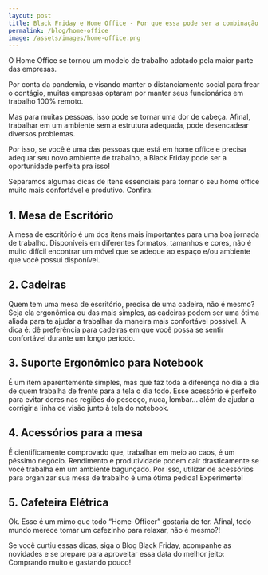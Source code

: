 ```yaml
---
layout: post
title: Black Friday e Home Office - Por que essa pode ser a combinação perfeita
permalink: /blog/home-office
image: /assets/images/home-office.png
---
```


O Home Office se tornou um modelo de trabalho adotado pela maior parte das empresas.

Por conta da pandemia, e visando manter o distanciamento social para frear o contágio, muitas empresas optaram por manter seus funcionários em trabalho 100% remoto.

Mas para muitas pessoas, isso pode se tornar uma dor de cabeça.
Afinal, trabalhar em um ambiente sem a estrutura adequada, pode desencadear diversos problemas.

Por isso, se você é uma das pessoas que está em home office e precisa adequar seu novo ambiente de trabalho, a Black Friday pode ser a oportunidade perfeita pra isso!

Separamos algumas dicas de itens essenciais para tornar o seu home office muito mais confortável e produtivo.
Confira:
## 1. Mesa de Escritório
A mesa de escritório é um dos itens mais importantes para uma boa jornada de trabalho. Disponíveis em diferentes formatos, tamanhos e cores, não é muito difícil encontrar um móvel que se adeque ao espaço e/ou ambiente que você possui disponível.

## 2. Cadeiras
Quem tem uma mesa de escritório, precisa de uma cadeira, não é mesmo?
Seja ela ergonômica ou das mais simples, as cadeiras podem ser uma ótima aliada para te ajudar a trabalhar da maneira mais confortável possível. A dica é: dê preferência para cadeiras em que você possa se sentir confortável durante um longo período.

## 3. Suporte Ergonômico para Notebook
É um item aparentemente simples, mas que faz toda a diferença no dia a dia de quem trabalha de frente para a tela o dia todo.
Esse acessório é perfeito para evitar dores nas regiões do pescoço, nuca, lombar... além de ajudar a corrigir a linha de visão junto à tela do notebook.

## 4. Acessórios para a mesa
É cientificamente comprovado que, trabalhar em meio ao caos, é um péssimo negócio. Rendimento e produtividade podem cair drasticamente se você trabalha em um ambiente bagunçado. Por isso, utilizar de acessórios para organizar sua mesa de trabalho é uma ótima pedida! Experimente!

## 5. Cafeteira Elétrica
Ok. Esse é um mimo que todo “Home-Officer” gostaria de ter. Afinal, todo mundo merece tomar um cafezinho para relaxar, não é mesmo?!

Se você curtiu essas dicas, siga o Blog Black Friday, acompanhe as novidades e se prepare para aproveitar essa data do melhor jeito: Comprando muito e gastando pouco!